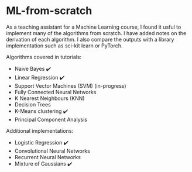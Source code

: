 # ML-from-scratch
As a teaching assistant for a Machine Learning course, I found it usful to implement many of the algorithms from scratch. I have added notes on the derivation of each algorithm. I also compare the outputs with a library implementation such as sci-kit learn or PyTorch.

Algorithms covered in tutorials:
- Naive Bayes :heavy_check_mark:
- Linear Regression :heavy_check_mark:
- Support Vector Machines (SVM) (in-progress)
- Fully Connected Neural Networks
- K Nearest Neighbours (KNN)
- Decision Trees
- K-Means clustering :heavy_check_mark:
- Principal Component Analysis

Additional implementations:
- Logistic Regression :heavy_check_mark:
- Convolutional Neural Networks
- Recurrent Neural Networks
- Mixture of Gaussians :heavy_check_mark:
